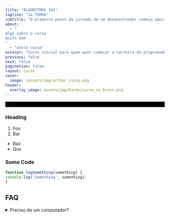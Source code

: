 ```yaml
---
title: "ALGORITMOS 101"
tagline: "1a TURMA"
subtitle: "O primeiro passo da jornada de um desenvolvedor começa aqui"
about:
  - "
Algo sobre o curso
muito bom
"
  - "outra coisa"
excerpt: "Curso inicial para quem quer comecar a carreira de programador"
previous: false
next: false
pagination: false
layout: curso
cover:
  image: /assets/img/arthur_cinza.png 
header:
  overlay_image: assets/img/backs/curso_no_brain.png
---
```



<div style="background-color: #000">
teste
</div>

### Heading
1. Foo
2. Bar
* Baz
* Qux

### Some Code
```js
function logSomething(something) {
console.log('Something', something);
}
```
## FAQ

<details>

  <summary>Preciso de um computador?</summary>

  Não. Todos os exemplos poderão ser praticados utilizando um smartphone. Mas recomendamos um computador para que sua experiência de prática seja melhor.
  
</details>


